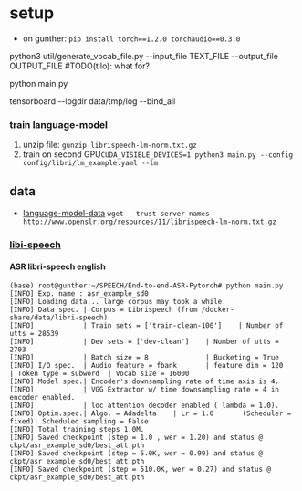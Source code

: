 # setup
* on gunther: `pip install torch==1.2.0 torchaudio==0.3.0`

python3 util/generate_vocab_file.py --input_file TEXT_FILE --output_file OUTPUT_FILE #TODO(tilo): what for?

python main.py

tensorboard --logdir data/tmp/log --bind_all

### train language-model
1. unzip file: `gunzip librispeech-lm-norm.txt.gz`
2. train on second GPU`CUDA_VISIBLE_DEVICES=1 python3 main.py --config config/libri/lm_example.yaml --lm`

## data
* [language-model-data](http://www.openslr.org/11/) `wget --trust-server-names http://www.openslr.org/resources/11/librispeech-lm-norm.txt.gz`

### [libi-speech](http://www.openslr.org/12/)

#### ASR libri-speech english
    (base) root@gunther:~/SPEECH/End-to-end-ASR-Pytorch# python main.py
    [INFO] Exp. name : asr_example_sd0
    [INFO] Loading data... large corpus may took a while.
    [INFO] Data spec. | Corpus = Librispeech (from /docker-share/data/libri-speech)
    [INFO]            | Train sets = ['train-clean-100']    | Number of utts = 28539
    [INFO]            | Dev sets = ['dev-clean']    | Number of utts = 2703
    [INFO]            | Batch size = 8              | Bucketing = True
    [INFO] I/O spec.  | Audio feature = fbank       | feature dim = 120     | Token type = subword  | Vocab size = 16000
    [INFO] Model spec.| Encoder's downsampling rate of time axis is 4.
    [INFO]            | VGG Extractor w/ time downsampling rate = 4 in encoder enabled.
    [INFO]            | loc attention decoder enabled ( lambda = 1.0).
    [INFO] Optim.spec.| Algo. = Adadelta    | Lr = 1.0       (Scheduler = fixed)| Scheduled sampling = False
    [INFO] Total training steps 1.0M.
    [INFO] Saved checkpoint (step = 1.0 , wer = 1.20) and status @ ckpt/asr_example_sd0/best_att.pth
    [INFO] Saved checkpoint (step = 5.0K, wer = 0.99) and status @ ckpt/asr_example_sd0/best_att.pth
    [INFO] Saved checkpoint (step = 510.0K, wer = 0.27) and status @ ckpt/asr_example_sd0/best_att.pth
